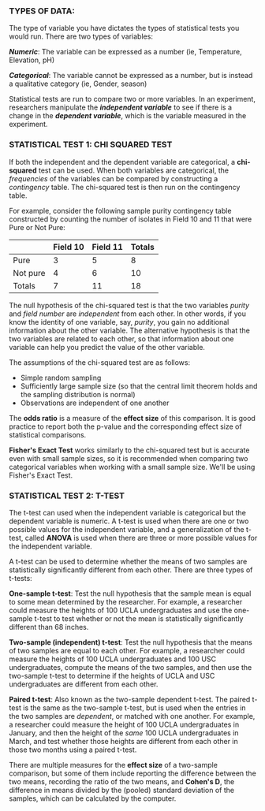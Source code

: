 ### TYPES OF DATA:
The type of variable you have dictates the types of statistical tests you would run. There are two types of variables:

***Numeric***: The variable can be expressed as a number (ie, Temperature, Elevation, pH)

***Categorical***: The variable cannot be expressed as a number, but is instead a qualitative category (ie, Gender, season)

Statistical tests are run to compare two or more variables. In an experiment, researchers manipulate the ***independent variable*** to see if there is a change in the ***dependent variable***, which is the variable measured in the experiment. 

### STATISTICAL TEST 1: CHI SQUARED TEST

If both the independent and the dependent variable are categorical, a **chi-squared** test can be used. When both variables are categorical, the *frequencies* of the variables can be compared by constructing a *contingency* table. The chi-squared test is then run on the contingency table. 

For example, consider the following sample purity contingency table constructed by counting the number of isolates in Field 10 and 11 that were Pure or Not Pure:
 
|          | Field 10 | Field 11 | Totals |
|----------|----------|----------|--------|
| Pure     | 3        | 5        | 8      |
| Not pure | 4        | 6        | 10     |
| Totals   | 7        | 11       | 18     |

The null hypothesis of the chi-squared test is that the two variables *purity* and *field number* are *independent* from each other. In other words, if you know the identity of one variable, say, *purity*, you gain no additional information about the other variable. The alternative hypothesis is that the two variables are related to each other, so that information about one variable can help you predict the value of the other variable.

The assumptions of the chi-squared test are as follows:
- Simple random sampling
- Sufficiently large sample size (so that the central limit theorem holds and the sampling distribution is normal)
- Observations are independent of one another

The **odds ratio** is a measure of the **effect size** of this comparison. It is good practice to report both the p-value and the corresponding effect size of statistical comparisons. 

**Fisher's Exact Test** works similarly to the chi-squared test but is accurate even with small sample sizes, so it is recommended when comparing two categorical variables when working with a small sample size. We'll be using Fisher's Exact Test.

### **STATISTICAL TEST 2: T-TEST**

The t-test can used when the independent variable is categorical but the dependent variable is numeric. A t-test is used when there are one or two possible values for the independent variable, and a generalization of the t-test, called **ANOVA** is used when there are three or more possible values for the independent variable. 

A t-test can be used to determine whether the means of two samples are statistically significantly different from each other. There are three types of t-tests:

**One-sample t-test**: Test the null hypothesis that the sample mean is equal to some mean determined by the researcher. For example, a researcher could measure the heights of 100 UCLA undergraduates and use the one-sample t-test to test whether or not the mean is statistically significantly different than 68 inches.

**Two-sample (independent) t-test**: Test the null hypothesis that the means of two samples are equal to each other. For example, a researcher could measure the heights of 100 UCLA undergraduates and 100 USC undergraduates, compute the means of the two samples, and then use the two-sample t-test to determine if the heights of UCLA and USC undergraduates are different from each other.

**Paired t-test**: Also known as the two-sample dependent t-test. The paired t-test is the same as the two-sample t-test, but is used when the entries in the two samples are *dependent*, or matched with one another. For example, a researcher could measure the height of 100 UCLA undergraduates in January, and then the height of the *same* 100 UCLA undergraduates in March, and test whether those heights are different from each other in those two months using a paired t-test.

There are multiple measures for the **effect size** of a two-sample comparison, but some of them include reporting the difference between the two means, recording the ratio of the two means, and **Cohen's D**, the difference in means divided by the (pooled) standard deviation of the samples, which can be calculated by the computer. 
